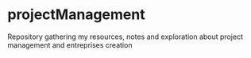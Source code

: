 # projectManagement
Repository gathering my resources, notes and exploration about project management and entreprises creation
